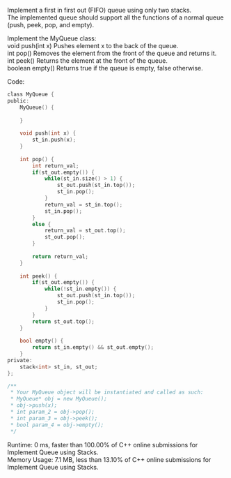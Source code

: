 Implement a first in first out (FIFO) queue using only two stacks.  
The implemented queue should support all the functions of a normal queue (push, peek, pop, and empty).  

Implement the MyQueue class:  
void push(int x) Pushes element x to the back of the queue.  
int pop() Removes the element from the front of the queue and returns it.  
int peek() Returns the element at the front of the queue.  
boolean empty() Returns true if the queue is empty, false otherwise.  

Code:  
```c
class MyQueue {
public:
    MyQueue() {
        
    }
    
    void push(int x) {
        st_in.push(x);
    }
    
    int pop() {
        int return_val;
        if(st_out.empty()) {
            while(st_in.size() > 1) {
                st_out.push(st_in.top());
                st_in.pop();
            }
            return_val = st_in.top();
            st_in.pop();
        }
        else {
            return_val = st_out.top();
            st_out.pop();
        }
        
        return return_val;
    }
    
    int peek() {
        if(st_out.empty()) {
            while(!st_in.empty()) {
                st_out.push(st_in.top());
                st_in.pop();
            }
        }
        return st_out.top();
    }
    
    bool empty() {
        return st_in.empty() && st_out.empty();
    }
private:
    stack<int> st_in, st_out;
};

/**
 * Your MyQueue object will be instantiated and called as such:
 * MyQueue* obj = new MyQueue();
 * obj->push(x);
 * int param_2 = obj->pop();
 * int param_3 = obj->peek();
 * bool param_4 = obj->empty();
 */
```
Runtime: 0 ms, faster than 100.00% of C++ online submissions for Implement Queue using Stacks.  
Memory Usage: 7.1 MB, less than 13.10% of C++ online submissions for Implement Queue using Stacks.  
